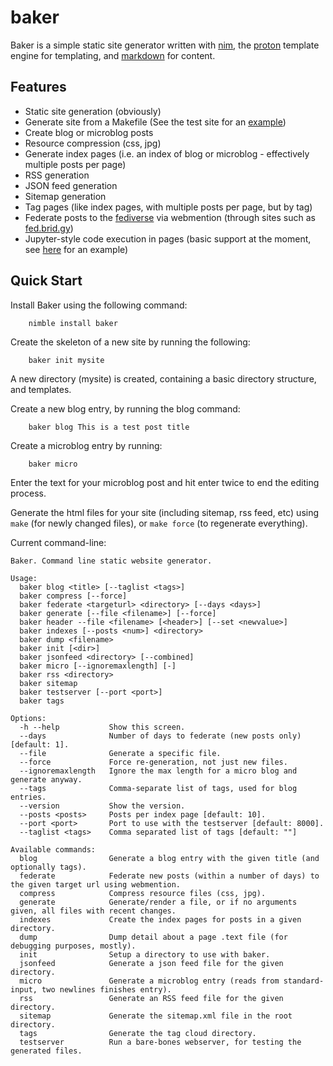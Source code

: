 baker
=====

Baker is a simple static site generator written with [nim](https://nim-lang.org), the [proton](https://github.com/jasonrbriggs/proton) template engine for templating, and [markdown](http://daringfireball.net/projects/markdown/‎) for content.

Features
--------

* Static site generation (obviously)
* Generate site from a Makefile (See the test site for an [example](https://github.com/jasonrbriggs/baker/blob/master/test/testsite/Makefile))
* Create blog or microblog posts
* Resource compression (css, jpg)
* Generate index pages (i.e. an index of blog or microblog - effectively multiple posts per page)
* RSS generation
* JSON feed generation
* Sitemap generation
* Tag pages (like index pages, with multiple posts per page, but by tag)
* Federate posts to the [fediverse](https://en.wikipedia.org/wiki/Fediverse) via webmention (through sites such as [fed.brid.gy](https://fed.brid.gy/))
* Jupyter-style code execution in pages (basic support at the moment, see [here](https://github.com/jasonrbriggs/baker/blob/master/test/testsite/notebook/notebook.text) for an example)


Quick Start
-----------

Install Baker using the following command:
```
    nimble install baker
```

Create the skeleton of a new site by running the following:
```
    baker init mysite
```

A new directory (mysite) is created, containing a basic directory structure, and templates.

Create a new blog entry, by running the blog command:
```
    baker blog This is a test post title
```

Create a microblog entry by running:
```
    baker micro
```
Enter the text for your microblog post and hit enter twice to end the editing process.

Generate the html files for your site (including sitemap, rss feed, etc) using `make` (for newly changed files),
or `make force` (to regenerate everything).

Current command-line:

```
Baker. Command line static website generator.

Usage:
  baker blog <title> [--taglist <tags>]
  baker compress [--force]
  baker federate <targeturl> <directory> [--days <days>]
  baker generate [--file <filename>] [--force]
  baker header --file <filename> [<header>] [--set <newvalue>]
  baker indexes [--posts <num>] <directory>
  baker dump <filename>
  baker init [<dir>]
  baker jsonfeed <directory> [--combined]
  baker micro [--ignoremaxlength] [-]
  baker rss <directory>
  baker sitemap
  baker testserver [--port <port>]
  baker tags

Options:
  -h --help           Show this screen.
  --days              Number of days to federate (new posts only) [default: 1].
  --file              Generate a specific file.
  --force             Force re-generation, not just new files.
  --ignoremaxlength   Ignore the max length for a micro blog and generate anyway.
  --tags              Comma-separate list of tags, used for blog entries.
  --version           Show the version.
  --posts <posts>     Posts per index page [default: 10].
  --port <port>       Port to use with the testserver [default: 8000].
  --taglist <tags>    Comma separated list of tags [default: ""]

Available commands:
  blog                Generate a blog entry with the given title (and optionally tags).
  federate            Federate new posts (within a number of days) to the given target url using webmention.
  compress            Compress resource files (css, jpg).
  generate            Generate/render a file, or if no arguments given, all files with recent changes.
  indexes             Create the index pages for posts in a given directory.
  dump                Dump detail about a page .text file (for debugging purposes, mostly).
  init                Setup a directory to use with baker.
  jsonfeed            Generate a json feed file for the given directory.
  micro               Generate a microblog entry (reads from standard-input, two newlines finishes entry).
  rss                 Generate an RSS feed file for the given directory.
  sitemap             Generate the sitemap.xml file in the root directory.
  tags                Generate the tag cloud directory.
  testserver          Run a bare-bones webserver, for testing the generated files.
```
